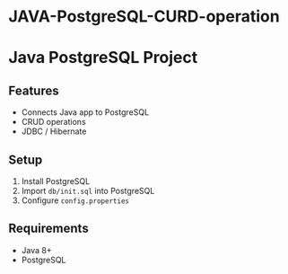 ﻿# JAVA-PostgreSQL-CURD-operation
# Java PostgreSQL Project

## Features
- Connects Java app to PostgreSQL
- CRUD operations
- JDBC / Hibernate

## Setup
1. Install PostgreSQL
2. Import `db/init.sql` into PostgreSQL
3. Configure `config.properties`


## Requirements
- Java 8+
- PostgreSQL

